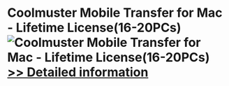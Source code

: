 # Coolmuster Mobile Transfer for Mac - Lifetime License(16-20PCs)<br />![Coolmuster Mobile Transfer for Mac - Lifetime License(16-20PCs)](https://mycommerce.akamaized.net/api/pimages/P300924904/BIG/300924904.PNG)<br />[>> Detailed information](https://secure.shareit.com/shareit/product.html?productid=300924904&affiliateid=200057808)